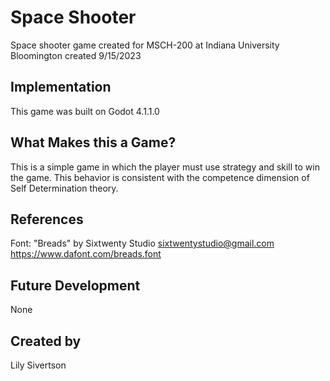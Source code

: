 # Space Shooter
Space shooter game created for MSCH-200 at Indiana University Bloomington
created 9/15/2023


## Implementation
This game was built on Godot 4.1.1.0 

## What Makes this a Game?
This is a simple game in which the player must use strategy and skill to win the game. This behavior is consistent with the competence dimension of Self Determination theory.

## References
Font: "Breads" by Sixtwenty Studio
sixtwentystudio@gmail.com
https://www.dafont.com/breads.font

## Future Development
None

## Created by
Lily Sivertson
